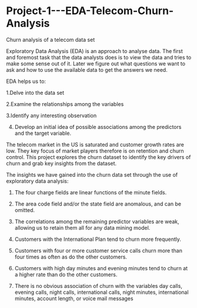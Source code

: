 # Project-1---EDA-Telecom-Churn-Analysis
Churn analysis of a telecom data set


Exploratory Data Analysis (EDA) is an approach to analyse data. The first and foremost task that the data analysts does is to view the data and tries to make some sense out of it. Later we figure out what questions we want to ask and how to use the available data to get the answers we need.

EDA helps us to:

1.Delve into the data set

2.Examine the relationships among the variables

3.Identify any interesting observation

4. Develop an initial idea of possible associations among the predictors and the target variable.


The telecom market in the US is saturated and customer growth rates are low. They key focus of market players therefore is on retention and churn control. This project explores the churn dataset to identify the key drivers of churn and grab key insights from the dataset.

The insights we have gained into the churn data set through the use of exploratory data analysis:

1. The four charge fields are linear functions of the minute fields.

2. The area code field and/or the state field are anomalous, and can be omitted.

3. The correlations among the remaining predictor variables are weak, allowing us to retain them all for any data mining model.

4. Customers with the International Plan tend to churn more frequently.

5. Customers with four or more customer service calls churn more than four times as often as do the other customers.

6. Customers with high day minutes and evening minutes tend to churn at a higher rate than do the other customers.

7. There is no obvious association of churn with the variables day calls, evening calls, night calls, international calls, night minutes, international minutes, account length, or voice mail messages
